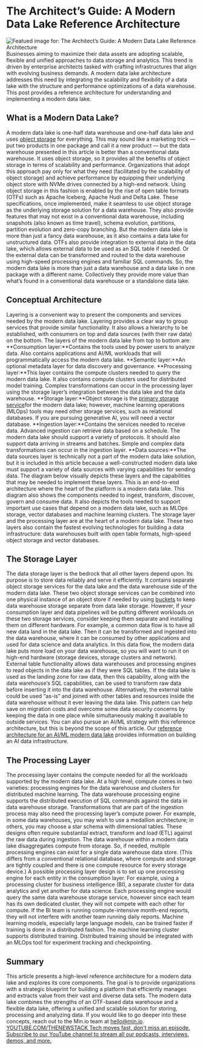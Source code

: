 # The Architect’s Guide: A Modern Data Lake Reference Architecture
![Featued image for: The Architect’s Guide: A Modern Data Lake Reference Architecture](https://cdn.thenewstack.io/media/2024/03/0089ca4c-modern-data-lake-architecture-1024x576.jpg)
Businesses aiming to maximize their data assets are adopting scalable, flexible and unified approaches to data storage and analytics. This trend is driven by enterprise architects tasked with crafting infrastructures that align with evolving business demands. A modern data lake architecture addresses this need by integrating the scalability and flexibility of a data lake with the structure and performance optimizations of a data warehouse. This post provides a reference architecture for understanding and implementing a modern data lake.
## What is a Modern Data Lake?
A modern data lake is one-half data warehouse and one-half data lake and uses
[object storage](https://thenewstack.io/the-architects-guide-to-using-ai-ml-with-object-storage/) for everything. This may sound like a marketing trick — put two products in one package and call it a new product — but the data warehouse presented in this article is better than a conventional data warehouse. It uses object storage, so it provides all the benefits of object storage in terms of scalability and performance. Organizations that adopt this approach pay only for what they need (facilitated by the scalability of object storage) and achieve performance by equipping their underlying object store with NVMe drives connected by a high-end network.
Using object storage in this fashion is enabled by the rise of open table formats (OTFs) such as Apache Iceberg, Apache Hudi and Delta Lake. These specifications, once implemented, make it seamless to use object storage as the underlying storage solution for a data warehouse. They also provide features that may not exist in a conventional data warehouse, including snapshots (also known as time travel), schema evolution, partitions, partition evolution and zero-copy branching.
But the modern data lake is more than just a fancy data warehouse, as it also contains a data lake for unstructured data. OTFs also provide integration to external data in the data lake, which allows external data to be used as an SQL table if needed. Or the external data can be transformed and routed to the data warehouse using high-speed processing engines and familiar SQL commands.
So, the modern data lake is more than just a data warehouse and a data lake in one package with a different name. Collectively they provide more value than what’s found in a conventional data warehouse or a standalone data lake.
## Conceptual Architecture
Layering is a convenient way to present the components and services needed by the modern data lake. Layering provides a clear way to group services that provide similar functionality. It also allows a hierarchy to be established, with consumers on top and data sources (with their raw data) on the bottom. The layers of the modern data lake from top to bottom are:
**Consumption layer:**Contains the tools used by power users to analyze data. Also contains applications and AI/ML workloads that will programmatically access the modern data lake. **Semantic layer:**An optional metadata layer for data discovery and governance. **Processing layer:**This layer contains the compute clusters needed to query the modern data lake. It also contains compute clusters used for distributed model training. Complex transformations can occur in the processing layer using the storage layer’s integration between the data lake and the data warehouse. **Storage layer:**Object storage is the [primary storage service](https://thenewstack.io/the-architects-guide-to-using-ai-ml-with-object-storage/)for the modern data lake; however, machine learning operations (MLOps) tools may need other storage services, such as relational databases. If you are pursuing generative AI, you will need a vector database. **Ingestion layer:**Contains the services needed to receive data. Advanced ingestion can retrieve data based on a schedule. The modern data lake should support a variety of protocols. It should also support data arriving in streams and batches. Simple and complex data transformations can occur in the ingestion layer. **Data sources:**The data sources layer is technically not a part of the modern data lake solution, but it is included in this article because a well-constructed modern data lake must support a variety of data sources with varying capabilities for sending data.
The diagram below visually depicts these layers and the capabilities that may be needed to implement these layers. This is an end-to-end architecture where the heart of the platform is a modern data lake. This diagram also shows the components needed to ingest, transform, discover, govern and consume data. It also depicts the tools needed to support important use cases that depend on a modern data lake, such as MLOps storage, vector databases and machine learning clusters.
The storage layer and the processing layer are at the heart of a modern data lake. These two layers also contain the fastest evolving technologies for building a data infrastructure: data warehouses built with open table formats, high-speed object storage and vector databases.
## The Storage Layer
The data storage layer is the bedrock that all other layers depend upon. Its purpose is to store data reliably and serve it efficiently. It contains separate object storage services for the data lake and the data warehouse side of the modern data lake.
These two object storage services can be combined into one physical instance of an object store if needed by using
[buckets](https://thenewstack.io/how-to-create-an-object-storage-bucket-with-minio-object-storage/) to keep data warehouse storage separate from data lake storage. However, if your consumption layer and data pipelines will be putting different workloads on these two storage services, consider keeping them separate and installing them on different hardware.
For example, a common data flow is to have all new data land in the data lake. Then it can be transformed and ingested into the data warehouse, where it can be consumed by other applications and used for data science and data analytics. In this data flow, the modern data lake puts more load on your data warehouse, so you will want to run it on high-end hardware (storage devices, storage clusters and network).
External table functionality allows data warehouses and processing engines to read objects in the data lake as if they were SQL tables. If the data lake is used as the landing zone for raw data, then this capability, along with the data warehouse’s SQL capabilities, can be used to transform raw data before inserting it into the data warehouse. Alternatively, the external table could be used “as-is” and joined with other tables and resources inside the data warehouse without it ever leaving the data lake. This pattern can help save on migration costs and overcome some data security concerns by keeping the data in one place while simultaneously making it available to outside services.
You can also pursue an AI/ML strategy with this reference architecture, but this is beyond the scope of this article. Our
[reference architecture for an AI/ML modern data lake](https://resources.min.io/c/ai-ml-within-a-modern-datalake?x=P9k0ng&lx=exvNTw) provides information on building an AI data infrastructure.
## The Processing Layer
The processing layer contains the compute needed for all the workloads supported by the modern data lake. At a high level, compute comes in two varieties: processing engines for the data warehouse and clusters for distributed machine learning.
The data warehouse processing engine supports the distributed execution of SQL commands against the data in data warehouse storage. Transformations that are part of the ingestion process may also need the processing layer’s compute power. For example, in some data warehouses, you may wish to use a medallion architecture; in others, you may choose a star schema with dimensional tables. These designs often require substantial extract, transform and load (ETL) against the raw data during ingestion.
The data warehouse within a modern data lake disaggregates compute from storage. So, if needed, multiple processing engines can exist for a single data warehouse data store. (This differs from a conventional relational database, where compute and storage are tightly coupled and there is one compute resource for every storage device.)
A possible processing layer design is to set up one processing engine for each entity in the consumption layer. For example, using a processing cluster for business intelligence (BI), a separate cluster for data analytics and yet another for data science. Each processing engine would query the same data warehouse storage service, however since each team has its own dedicated cluster, they will not compete with each other for compute. If the BI team is running compute-intensive month-end reports, they will not interfere with another team running daily reports.
Machine learning models, especially large language models, can be trained faster if training is done in a distributed fashion. The machine learning cluster supports distributed training. Distributed training should be integrated with an MLOps tool for experiment tracking and checkpointing.
## Summary
This article presents a high-level reference architecture for a modern data lake and explores its core components. The goal is to provide organizations with a strategic blueprint for building a platform that efficiently manages and extracts value from their vast and diverse data sets.
The modern data lake combines the strengths of an OTF-based data warehouse and a flexible data lake, offering a unified and scalable solution for storing, processing and analyzing data. If you would like to go deeper into these concepts, reach out to the Min.io team at
[hello@min.io](mailto:hello@min.io). [
YOUTUBE.COM/THENEWSTACK
Tech moves fast, don't miss an episode. Subscribe to our YouTube
channel to stream all our podcasts, interviews, demos, and more.
](https://youtube.com/thenewstack?sub_confirmation=1)